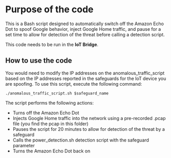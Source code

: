 # Purpose of the code
This is a Bash script designed to automatically switch off the Amazon Echo Dot to spoof Google behavior, inject Google Home traffic, and pause for a set time to allow for detection of the threat before calling a detection script.

This code needs to be run in the <b>IoT Bridge</b>.

## How to use the code

You would need to modify the IP addresses on the anomalous_traffic_script based on the IP addresses reported in the safeguards for the IoT device you are spoofing.
To use this script, execute the following command:

``` ./anomalous_traffic_script.sh $safeguard_name ```

The script performs the following actions:

* Turns off the Amazon Echo Dot
* Injects Google Home traffic into the network using a pre-recorded .pcap file (you find the pcap in this folder)
* Pauses the script for 20 minutes to allow for detection of the threat by a safeguard
* Calls the power_detection.sh detection script with the safeguard parameter
* Turns the Amazon Echo Dot back on

